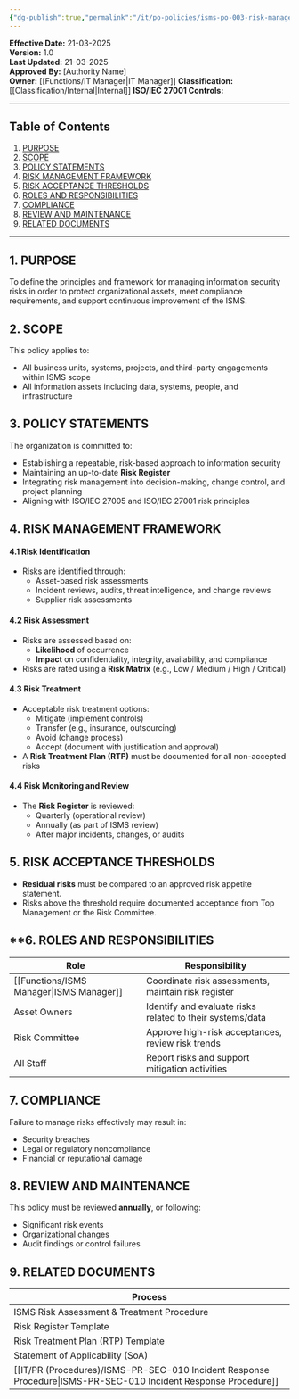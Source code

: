 ```yaml
---
{"dg-publish":true,"permalink":"/it/po-policies/isms-po-003-risk-management-policy/","tags":["policy","compliance","risk"]}
---
```


 
**Effective Date:** 21-03-2025  
**Version:** 1.0  
**Last Updated:** 21-03-2025  
**Approved By:** [Authority Name]  
**Owner:** [[Functions/IT Manager\|IT Manager]]
**Classification:** [[Classification/Internal\|Internal]]
**ISO/IEC 27001 Controls:** 

---
## **Table of Contents**  
1. [PURPOSE](#purpose)  
2. [SCOPE](#scope)  
3. [POLICY STATEMENTS](#policy-statement)  
4. [RISK MANAGEMENT FRAMEWORK](#risk-managment-framework)  
5. [RISK ACCEPTANCE THRESHOLDS](#risk-acceptance-thresholds)  
6. [ROLES AND RESPONSIBILITIES](#roles-and-responsibilities)  
7. [COMPLIANCE](#compliance)  
8. [REVIEW AND MAINTENANCE](#review-and-maintenance)  
9. [RELATED DOCUMENTS](#related-documents)  

---
## **1. PURPOSE**  
To define the principles and framework for managing information security risks in order to protect organizational assets, meet compliance requirements, and support continuous improvement of the ISMS.
## **2. SCOPE**
This policy applies to:
- All business units, systems, projects, and third-party engagements within ISMS scope
- All information assets including data, systems, people, and infrastructure
## **3. POLICY STATEMENTS** 
 The organization is committed to:
- Establishing a repeatable, risk-based approach to information security
- Maintaining an up-to-date **Risk Register**
- Integrating risk management into decision-making, change control, and project planning
- Aligning with ISO/IEC 27005 and ISO/IEC 27001 risk principles
## **4. RISK MANAGEMENT FRAMEWORK**
#### 4.1 Risk Identification
- Risks are identified through:
    - Asset-based risk assessments
    - Incident reviews, audits, threat intelligence, and change reviews
    - Supplier risk assessments
#### 4.2 Risk Assessment
- Risks are assessed based on:
    - **Likelihood** of occurrence
    - **Impact** on confidentiality, integrity, availability, and compliance
- Risks are rated using a **Risk Matrix** (e.g., Low / Medium / High / Critical)

#### 4.3 Risk Treatment
- Acceptable risk treatment options:
    - Mitigate (implement controls)
    - Transfer (e.g., insurance, outsourcing)
    - Avoid (change process)
    - Accept (document with justification and approval)
- A **Risk Treatment Plan (RTP)** must be documented for all non-accepted risks
#### 4.4 Risk Monitoring and Review
- The **Risk Register** is reviewed:
    - Quarterly (operational review)
    - Annually (as part of ISMS review)
    - After major incidents, changes, or audits


## **5. RISK ACCEPTANCE THRESHOLDS**  
- **Residual risks** must be compared to an approved risk appetite statement.
- Risks above the threshold require documented acceptance from Top Management or the Risk Committee.
## **6. ROLES AND RESPONSIBILITIES  

| Role             | Responsibility                                            |
| ---------------- | --------------------------------------------------------- |
| [[Functions/ISMS Manager\|ISMS Manager]] | Coordinate risk assessments, maintain risk register       |
| Asset Owners     | Identify and evaluate risks related to their systems/data |
| Risk Committee   | Approve high-risk acceptances, review risk trends         |
| All Staff        | Report risks and support mitigation activities            |
## **7. COMPLIANCE**
Failure to manage risks effectively may result in:
- Security breaches
- Legal or regulatory noncompliance
- Financial or reputational damage

## **8. REVIEW AND MAINTENANCE**
This policy must be reviewed **annually**, or following:
- Significant risk events
- Organizational changes
- Audit findings or control failures

## 9. RELATED DOCUMENTS

| Process                                         |
| ----------------------------------------------- |
| ISMS Risk Assessment & Treatment Procedure      |
| Risk Register Template                          |
| Risk Treatment Plan (RTP) Template              |
| Statement of Applicability (SoA)                |
| [[IT/PR (Procedures)/ISMS-PR-SEC-010 Incident Response Procedure\|ISMS-PR-SEC-010 Incident Response Procedure]] |









